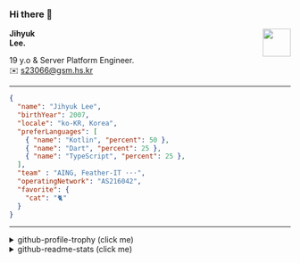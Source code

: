 ### Hi there 👋
<img src="https://github.githubassets.com/images/mona-loading-default.gif" width="50px" align="right">
</a>

**Jihyuk\
Lee.**

19 y.o & Server Platform Engineer.\
✉️ <s23066@gsm.hs.kr>

---

```json
{
  "name": "Jihyuk Lee",
  "birthYear": 2007,
  "locale": "ko-KR, Korea",
  "preferLanguages": [
    { "name": "Kotlin", "percent": 50 },
    { "name": "Dart", "percent": 25 },
    { "name": "TypeScript", "percent": 25 },
  ],
  "team" : "AING, Feather-IT ···",
  "operatingNetwork": "AS216042",
  "favorite": {
    "cat": "🐈"
  }
}
```
---
<details>
  <summary>github-profile-trophy (click me)</summary>
  
![](https://github-profile-trophy.vercel.app/?username=withJihyuk&row=1&column=8&theme=nord)
  
</details>
<details>
  <summary>github-readme-stats (click me)</summary>
  
<!--START_SECTION:waka-->
![Code Time](http://img.shields.io/badge/Code%20Time-998%20hrs%2056%20mins-blue)

![Lines of code](https://img.shields.io/badge/%EC%A0%80%EB%8A%94%20%EC%97%AC%ED%83%9C%EA%B9%8C%EC%A7%80%20-798.3%20thousand%20%EC%A4%84%EC%9D%98%20%EC%BD%94%EB%93%9C%EB%A5%BC%20%EC%9E%91%EC%84%B1%ED%96%88%EC%96%B4%EC%9A%94.-blue)

**저는 아침형 인간이에요. 🐤** 

```text
🌞 아침                     1053 commits        ██████░░░░░░░░░░░░░░░░░░░   23.29 % 
🌆 낮　                     1548 commits        █████████░░░░░░░░░░░░░░░░   34.24 % 
🌃 저녁                     1573 commits        █████████░░░░░░░░░░░░░░░░   34.79 % 
🌙 밤　                     347 commits         ██░░░░░░░░░░░░░░░░░░░░░░░   07.68 % 
```


📊 **저는 이번주를 이렇게 시간을 보냈어요.** 

```text
🕑︎ Timezone: Asia/Seoul

💬 프로그래밍 언어들: 
Kotlin                   4 hrs 17 mins       ██████████░░░░░░░░░░░░░░░   40.17 % 
TypeScript               3 hrs 22 mins       ████████░░░░░░░░░░░░░░░░░   31.66 % 
YAML                     1 hr 30 mins        ████░░░░░░░░░░░░░░░░░░░░░   14.13 % 
Markdown                 37 mins             █░░░░░░░░░░░░░░░░░░░░░░░░   05.84 % 
SQL                      16 mins             █░░░░░░░░░░░░░░░░░░░░░░░░   02.58 % 

🔥 에디터들: 
IntelliJ IDEA            5 hrs 28 mins       █████████████░░░░░░░░░░░░   51.23 % 
VS Code                  5 hrs 12 mins       ████████████░░░░░░░░░░░░░   48.77 % 

💻 운영 체제들: 
Mac                      10 hrs 40 mins      █████████████████████████   100.00 % 
```


 Last Updated on 21/10/2025 18:53:11 UTC
<!--END_SECTION:waka-->

</details>

</div>

